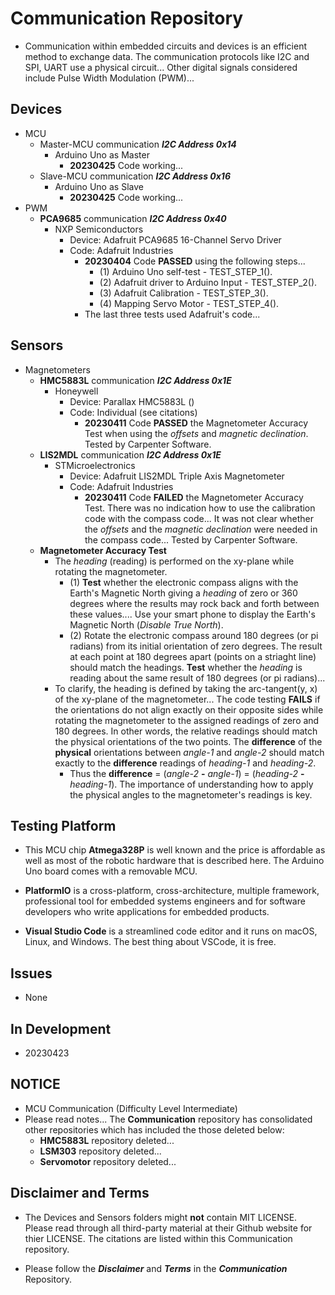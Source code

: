 # Communication Repository

- Communication within embedded circuits and devices is an efficient method to exchange data. The communication protocols like I2C and SPI, UART use a physical circuit... Other digital signals considered include Pulse Width Modulation (PWM)...

## Devices ##
- MCU
    - Master-MCU communication ***I2C Address 0x14***
        - Arduino Uno as Master
            - **20230425** Code working...
    - Slave-MCU communication ***I2C Address 0x16***
        - Arduino Uno as Slave
            - **20230425** Code working...
- PWM
    - **PCA9685** communication ***I2C Address 0x40***
        - NXP Semiconductors
            - Device: Adafruit PCA9685 16-Channel Servo Driver
            - Code: Adafruit Industries
                - **20230404** Code **PASSED** using the following steps...
                    - (1) Arduino Uno self-test - TEST_STEP_1().
                    - (2) Adafruit driver to Arduino Input - TEST_STEP_2().
                    - (3) Adafruit Calibration - TEST_STEP_3().
                    - (4) Mapping Servo Motor - TEST_STEP_4().
                - The last three tests used Adafruit's code...

## Sensors ##

- Magnetometers
    - **HMC5883L** communication ***I2C Address 0x1E***
        - Honeywell
            - Device: Parallax HMC5883L ()
            - Code: Individual (see citations)
                - **20230411** Code **PASSED** the Magnetometer Accuracy Test when using the *offsets* and *magnetic declination*. Tested by Carpenter Software.
    - **LIS2MDL**  communication ***I2C Address 0x1E***
        - STMicroelectronics
            - Device: Adafruit LIS2MDL Triple Axis Magnetometer
            - Code: Adafruit Industries
                - **20230411** Code **FAILED** the Magnetometer Accuracy Test. There was no indication how to use the calibration code with the compass code... It was not clear whether the *offsets* and the *magnetic declination* were needed in the compass code... Tested by Carpenter Software. 
    - **Magnetometer Accuracy Test**
        - The *heading* (reading) is performed on the xy-plane while rotating the magnetometer. 
            - (1) **Test** whether the electronic compass aligns with the Earth's Magnetic North giving a *heading* of zero or 360 degrees where the results may rock back and forth between these values.... Use your smart phone to display the Earth's Magnetic North (*Disable True North*).
            - (2) Rotate the electronic compass around 180 degrees (or pi radians) from its initial orientation of zero degrees. The result at each point at 180 degrees apart (points on a striaght line) should match the headings.  **Test** whether the *heading* is reading about the same result of 180 degrees (or pi radians)...
        - To clarify, the heading is defined by taking the arc-tangent(y, x) of the xy-plane of the magnetometer... The code testing **FAILS** if the orientations do not align exactly on their opposite sides while rotating the magnetometer to the assigned readings of zero and 180 degrees. In other words, the relative readings should match the physical orientations of the two points. The **difference** of the **physical** orientations between *angle-1* and *angle-2* should match exactly to the **difference** readings of *heading-1* and *heading-2*. 
            - Thus the **difference** = (*angle-2* **-** *angle-1*) = (*heading-2* **-** *heading-1*). The importance of understanding how to apply the physical angles to the magnetometer's readings is key.

## Testing Platform

- This MCU chip **Atmega328P** is well known and the price is affordable as well as most of the robotic hardware that is described here. The Arduino Uno board comes with a removable MCU.

- **PlatformIO** is a cross-platform, cross-architecture, multiple framework, professional tool for embedded systems engineers and for software developers who write applications for embedded products. 

- **Visual Studio Code** is a streamlined code editor and it runs on macOS, Linux, and Windows. The best thing about VSCode, it is free.

## Issues

- None

## In Development

- 20230423

## NOTICE

- MCU Communication (Difficulty Level Intermediate)
- Please read notes... The **Communication** repository has consolidated other repositories which has included the those deleted below:
    - **HMC5883L** repository deleted...
    - **LSM303** repository deleted...
    - **Servomotor** repository deleted...

## Disclaimer and Terms

- The Devices and Sensors folders might **not** contain MIT LICENSE. Please read through all third-party material at their Github website for thier LICENSE. The citations are listed within this Communication repository.

- Please follow the ***Disclaimer*** and ***Terms*** in the ***Communication*** Repository.
   
